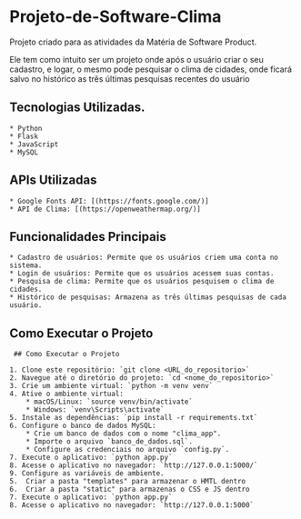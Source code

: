 # Projeto-de-Software-Clima

Projeto criado para as atividades da Matéria de Software Product.

Ele tem como intuito ser um projeto onde após o usuário criar o seu cadastro, e logar, o mesmo pode pesquisar o clima de cidades, onde ficará salvo no histórico as três últimas pesquisas recentes do usuário

## Tecnologias Utilizadas.

    * Python
    * Flask
    * JavaScript
    * MySQL
 

## APIs Utilizadas

    * Google Fonts API: [(https://fonts.google.com/)]
    * API de Clima: [(https://openweathermap.org/)]



 ## Funcionalidades Principais
 
    * Cadastro de usuários: Permite que os usuários criem uma conta no sistema.
    * Login de usuários: Permite que os usuários acessem suas contas.
    * Pesquisa de clima: Permite que os usuários pesquisem o clima de cidades.
    * Histórico de pesquisas: Armazena as três últimas pesquisas de cada usuário.

   ## Como Executar o Projeto

     ## Como Executar o Projeto

    1. Clone este repositório: `git clone <URL_do_repositorio>`
    2. Navegue até o diretório do projeto: `cd <nome_do_repositorio>`
    3. Crie um ambiente virtual: `python -m venv venv`
    4. Ative o ambiente virtual:
        * macOS/Linux: `source venv/bin/activate`
        * Windows: `venv\Scripts\activate`
    5. Instale as dependências: `pip install -r requirements.txt`
    6. Configure o banco de dados MySQL:
        * Crie um banco de dados com o nome "clima_app".
        * Importe o arquivo `banco_de_dados.sql`.
        * Configure as credenciais no arquivo `config.py`.
    7. Execute o aplicativo: `python app.py`
    8. Acesse o aplicativo no navegador: `http://127.0.0.1:5000/`
    9. Configure as variáveis de ambiente.
    5.  Criar a pasta "templates" para armazenar o HMTL dentro 
    6.  Criar a pasta "static" para armazenas o CSS e JS dentro 
    7. Execute o aplicativo: `python app.py`
    8. Acesse o aplicativo no navegador: `http://127.0.0.1:5000`
